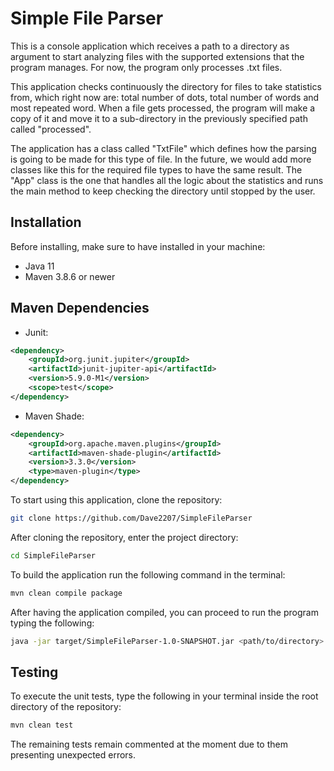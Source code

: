 ﻿# Simple File Parser
This is a console application which receives a path to a directory as argument to start analyzing files with the supported extensions that the program manages. For now, the program only processes .txt files.

This application checks continuously the directory for files to take statistics from, which right now are: total number of dots, total number of words and most repeated word. When a file gets processed, the program will make a copy of it and move it to a sub-directory in the previously specified path called "processed". 

The application has a class called "TxtFile" which defines how the parsing is going to be made for this type of file. In the future, we would add more classes like this for the required file types to have the same result. The "App" class is the one that handles all the logic about the statistics and runs the main method to keep checking the directory until stopped by the user.
## Installation
Before installing, make sure to have installed in your machine:
 - Java 11
 - Maven 3.8.6 or newer
## Maven Dependencies
- Junit:
```xml
<dependency>
	<groupId>org.junit.jupiter</groupId>
	<artifactId>junit-jupiter-api</artifactId>
	<version>5.9.0-M1</version>
	<scope>test</scope>
</dependency>
```
- Maven Shade:
``` xml
<dependency>
	<groupId>org.apache.maven.plugins</groupId>
	<artifactId>maven-shade-plugin</artifactId>
	<version>3.3.0</version>
	<type>maven-plugin</type>
</dependency>
```
To start using this application, clone the repository: 
``` bash
git clone https://github.com/Dave2207/SimpleFileParser 
```
After cloning the repository, enter the project directory:
``` bash
cd SimpleFileParser
```
To build the application run the following command in the terminal:
``` bash
mvn clean compile package
```
After having the application compiled, you can proceed to run the program typing the following:
``` bash
java -jar target/SimpleFileParser-1.0-SNAPSHOT.jar <path/to/directory>
```
## Testing
To execute the unit tests, type the following in your terminal inside the root directory of the repository:
``` bash
mvn clean test
```
The remaining tests remain commented at the moment due to them presenting unexpected errors.
